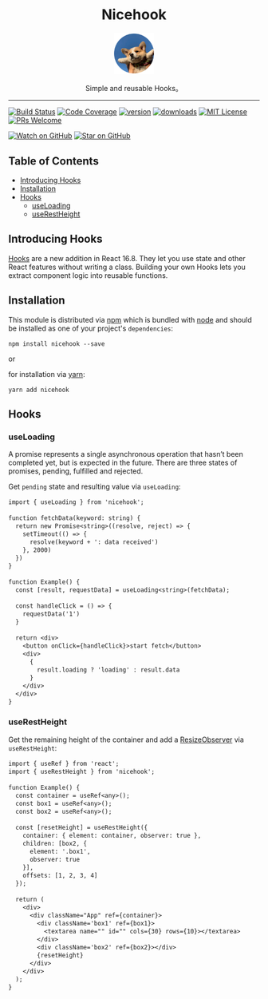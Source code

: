 <div align="center">
  <h1>Nicehook</h1>

  <a href="https://github.com/robot12580">
    <img
      width="80"
      alt="robot12580"
      src="./material/dog2.png"
    />
  </a>

  <p>Simple and reusable Hooks。</p>
</div>
<hr />
<!-- prettier-ignore-start -->

[![Build Status][build-badge]][build]
[![Code Coverage][coverage-badge]][coverage]
[![version][version-badge]][package]
[![downloads][downloads-badge]][npmtrends]
[![MIT License][license-badge]][license]
[![PRs Welcome][prs-badge]][prs]

[![Watch on GitHub][github-watch-badge]][github-watch]
[![Star on GitHub][github-star-badge]][github-star]

## Table of Contents

- [Introducing Hooks](#introducing-hooks)
- [Installation](#installation)
- [Hooks](#hooks)
  - [useLoading](#useloading)
  - [useRestHeight](#userestheight)

## Introducing Hooks

[Hooks][hooks] are a new addition in React 16.8. They let you use state and other React features without writing a class.
Building your own Hooks lets you extract component logic into reusable functions.

## Installation

This module is distributed via [npm][npm] which is bundled with [node][node] and
should be installed as one of your project's `dependencies`:
```
npm install nicehook --save
```
or

for installation via [yarn][yarn]:
```
yarn add nicehook
```


## Hooks

### useLoading

A promise represents a single asynchronous operation that hasn’t been completed yet, but is expected in the future. There are three states of promises, pending, fulfilled and rejected.

Get `pending` state and resulting value via `useLoading`:
```tsx
import { useLoading } from 'nicehook';

function fetchData(keyword: string) {
  return new Promise<string>((resolve, reject) => {
    setTimeout(() => {
      resolve(keyword + ': data received')
    }, 2000)
  })
}

function Example() {
  const [result, requestData] = useLoading<string>(fetchData);

  const handleClick = () => {
    requestData('1')
  }

  return <div>
    <button onClick={handleClick}>start fetch</button>
    <div>
      {
        result.loading ? 'loading' : result.data
      }
    </div>
  </div>
}

```

### useRestHeight

Get the remaining height of the container and add a [ResizeObserver][resize-observer] via `useRestHeight`:

```tsx
import { useRef } from 'react';
import { useRestHeight } from 'nicehook';

function Example() {
  const container = useRef<any>();
  const box1 = useRef<any>();
  const box2 = useRef<any>();

  const [resetHeight] = useRestHeight({
    container: { element: container, observer: true },
    children: [box2, {
      element: '.box1',
      observer: true
    }],
    offsets: [1, 2, 3, 4]
  });

  return (
    <div>
      <div className="App" ref={container}>
        <div className='box1' ref={box1}>
          <textarea name="" id="" cols={30} rows={10}></textarea>
        </div>
        <div className='box2' ref={box2}></div>
        {resetHeight}
      </div>
    </div>
  );
}
```


[npm]: https://www.npmjs.com/
[yarn]: https://classic.yarnpkg.com
[node]: https://nodejs.org
[build-badge]:https://img.shields.io/github/workflow/status/nicehook/validate?logo=github&style=flat-square
[build]: https://github.com/robot12580/nicehook/actions/workflows/ci.yml/badge.svg
[coverage-badge]: https://img.shields.io/codecov/c/github/robot12580/nicehook.svg?style=flat-square
[coverage]: https://codecov.io/github/nicehook
[version-badge]: https://img.shields.io/npm/v/nicehook.svg?style=flat-square
[package]: https://www.npmjs.com/package/nicehook
[downloads-badge]: https://img.shields.io/npm/dm/nicehook.svg?style=flat-square
[npmtrends]: http://www.npmtrends.com/nicehook
[license-badge]: https://img.shields.io/npm/l/nicehook.svg?style=flat-square
[license]: https://github.com/robot12580/nicehook/blob/master/LICENSE
[prs-badge]: https://img.shields.io/badge/PRs-welcome-brightgreen.svg?style=flat-square
[prs]: http://makeapullrequest.com
[github-watch-badge]: https://img.shields.io/github/watchers/robot12580/nicehook.svg?style=social
[github-watch]: https://github.com/robot12580/nicehook/watchers
[github-star-badge]: https://img.shields.io/github/stars/robot12580/nicehook.svg?style=social
[github-star]: https://github.com/robot12580/nicehook/stargazers
[hooks]: https://react.docschina.org/docs/hooks-custom.html
[resize-observer]: https://developer.mozilla.org/zh-CN/docs/Web/API/ResizeObserver